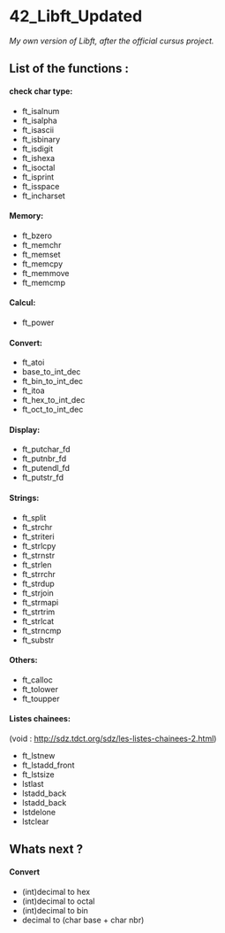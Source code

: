# 42_Libft_Updated
*My own version of Libft, after the official cursus project.*

## List of the functions :

#### check char type:

- ft_isalnum
- ft_isalpha
- ft_isascii
- ft_isbinary
- ft_isdigit
- ft_ishexa
- ft_isoctal
- ft_isprint
- ft_isspace
- ft_incharset

#### Memory:

- ft_bzero
- ft_memchr
- ft_memset
- ft_memcpy
- ft_memmove
- ft_memcmp

#### Calcul:

- ft_power

#### Convert:

- ft_atoi
- base_to_int_dec
- ft_bin_to_int_dec
- ft_itoa
- ft_hex_to_int_dec
- ft_oct_to_int_dec

#### Display:

- ft_putchar_fd
- ft_putnbr_fd
- ft_putendl_fd
- ft_putstr_fd

#### Strings:

- ft_split
- ft_strchr
- ft_striteri
- ft_strlcpy
- ft_strnstr
- ft_strlen
- ft_strrchr
- ft_strdup
- ft_strjoin
- ft_strmapi
- ft_strtrim
- ft_strlcat
- ft_strncmp
- ft_substr

#### Others:

- ft_calloc
- ft_tolower
- ft_toupper

#### Listes chainees:
(void : http://sdz.tdct.org/sdz/les-listes-chainees-2.html)

- ft_lstnew
- ft_lstadd_front
- ft_lstsize
- lstlast
- lstadd_back
- lstadd_back
- lstdelone
- lstclear

## Whats next ?

#### Convert

- (int)decimal to hex
- (int)decimal to octal
- (int)decimal to bin
- decimal to (char base + char nbr)
